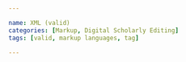 ```yaml
---

name: XML (valid)
categories: [Markup, Digital Scholarly Editing]
tags: [valid, markup languages, tag]

---
```

